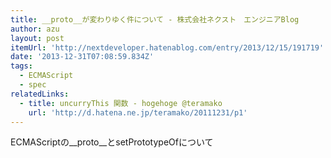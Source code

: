 ```yaml
---
title: __proto__が変わりゆく件について - 株式会社ネクスト　エンジニアBlog
author: azu
layout: post
itemUrl: 'http://nextdeveloper.hatenablog.com/entry/2013/12/15/191719'
date: '2013-12-31T07:08:59.834Z'
tags:
  - ECMAScript
  - spec
relatedLinks:
  - title: uncurryThis 関数 - hogehoge @teramako
    url: 'http://d.hatena.ne.jp/teramako/20111231/p1'
---
```

ECMAScriptの__proto__とsetPrototypeOfについて
